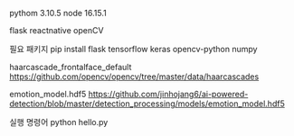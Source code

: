 pythom 3.10.5
node 16.15.1

flask
reactnative
openCV

필요 패키지
pip install flask tensorflow keras opencv-python numpy

haarcascade_frontalface_default
https://github.com/opencv/opencv/tree/master/data/haarcascades

emotion_model.hdf5
https://github.com/jinhojang6/ai-powered-detection/blob/master/detection_processing/models/emotion_model.hdf5


실행 명령어
python hello.py
